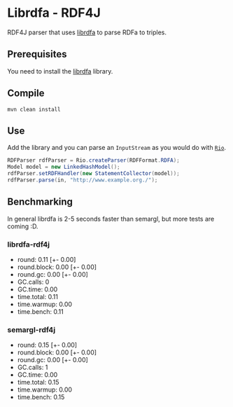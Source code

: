 # Librdfa - RDF4J

RDF4J parser that uses [librdfa](https://github.com/rdfa/librdfa) to parse RDFa to triples.

## Prerequisites

You need to install the [librdfa](https://github.com/rdfa/librdfa) library.

## Compile

`mvn clean install`

## Use

Add the library and you can parse an `InputStream` as you would do with [`Rio`](http://docs.rdf4j.org/javadoc/2.1/org/eclipse/rdf4j/rio/Rio.html).

``` java
RDFParser rdfParser = Rio.createParser(RDFFormat.RDFA);
Model model = new LinkedHashModel();
rdfParser.setRDFHandler(new StatementCollector(model));
rdfParser.parse(in, "http://www.example.org./");
```

## Benchmarking

In general librdfa is 2-5 seconds faster than semargl, but more tests are coming :D.  

### librdfa-rdf4j
- round: 0.11 [+- 0.00] 
- round.block: 0.00 [+- 0.00]
- round.gc: 0.00 [+- 0.00]
- GC.calls: 0
- GC.time: 0.00
- time.total: 0.11
- time.warmup: 0.00
- time.bench: 0.11

### semargl-rdf4j
- round: 0.15 [+- 0.00]
- round.block: 0.00 [+- 0.00]
- round.gc: 0.00 [+- 0.00]
- GC.calls: 1
- GC.time: 0.00
- time.total: 0.15
- time.warmup: 0.00
- time.bench: 0.15
